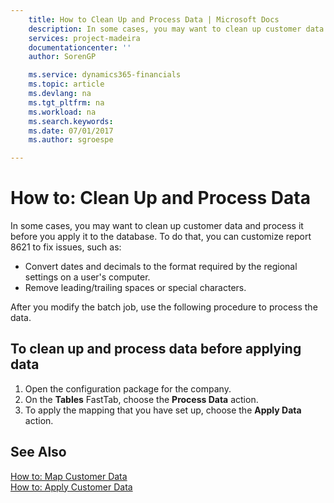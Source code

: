 ```yaml
---
    title: How to Clean Up and Process Data | Microsoft Docs
    description: In some cases, you may want to clean up customer data and process it before you apply it to the database.
    services: project-madeira
    documentationcenter: ''
    author: SorenGP

    ms.service: dynamics365-financials
    ms.topic: article
    ms.devlang: na
    ms.tgt_pltfrm: na
    ms.workload: na
    ms.search.keywords:
    ms.date: 07/01/2017
    ms.author: sgroespe

---
```

# How to: Clean Up and Process Data
In some cases, you may want to clean up customer data and process it before you apply it to the database. To do that, you can customize report 8621 to fix issues, such as:  

- Convert dates and decimals to the format required by the regional settings on a user's computer.  
- Remove leading/trailing spaces or special characters.  

After you modify the batch job, use the following procedure to process the data.  

## To clean up and process data before applying data  

1.  Open the configuration package for the company.  
2.  On the **Tables** FastTab, choose the **Process Data** action.  
3.  To apply the mapping that you have set up, choose the **Apply Data** action.  

## See Also  
 [How to: Map Customer Data](../how-to-map-customer-data.md)   
 [How to: Apply Customer Data](../how-to-apply-customer-data.md)
